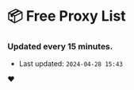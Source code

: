 # :package: Free Proxy List
### Updated every 15 minutes.

- Last updated: `2024-04-28 15:43`

:heart:
